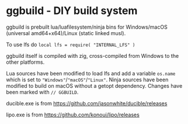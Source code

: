 # ggbuild - DIY build system

ggbuild is prebuilt lua/luafilesystem/ninja bins for Windows/macOS
(universal amd64+x64)/Linux (static linked musl).

To use lfs do `local lfs = require( "INTERNAL_LFS" )`

ggbuild itself is compiled with zig, cross-compiled from Windows to the
other platforms.

Lua sources have been modified to load lfs and add a variable `os.name`
which is set to `"Windows"`/`"macOS"`/`"Linux"`. Ninja sources have been modified to
build on macOS without a getopt dependency. Changes have been marked
with `// GGBUILD`.

ducible.exe is from https://github.com/jasonwhite/ducible/releases

lipo.exe is from https://github.com/konoui/lipo/releases
